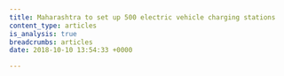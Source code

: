 ```yaml
---
title: Maharashtra to set up 500 electric vehicle charging stations
content_type: articles
is_analysis: true
breadcrumbs: articles
date: 2018-10-10 13:54:33 +0000

---
```

